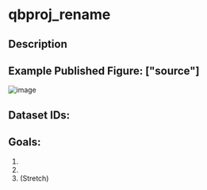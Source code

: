 # qbproj_rename

## Description

## Example Published Figure: ["source"]

![image](<https://www.cell.com/cms/10.1016/j.cell.2022.05.013/asset/b3509c69-894d-4337-bdd9-aa92731d5cee/main.assets/figs2.jpg>)

## Dataset IDs:

## Goals:

1. 
2. 
3. (Stretch)
